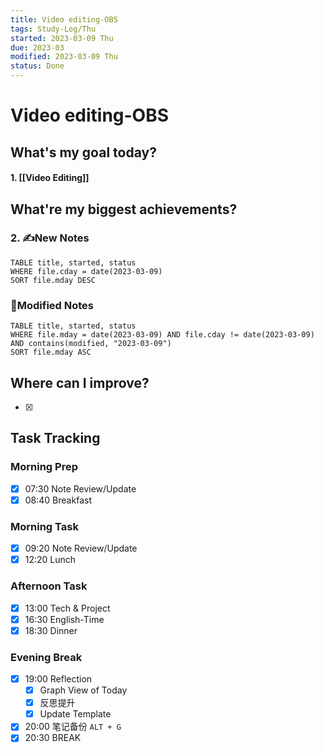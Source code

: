 ```yaml
---
title: Video editing-OBS
tags: Study-Log/Thu
started: 2023-03-09 Thu
due: 2023-03
modified: 2023-03-09 Thu
status: Done
---
```

# Video editing-OBS
## What's my goal today?
#### 1. [[Video Editing]]

## What're my biggest achievements?
### 2. ✍️New Notes

```dataview
TABLE title, started, status
WHERE file.cday = date(2023-03-09)
SORT file.mday DESC
```

### 📝Modified Notes

```dataview
TABLE title, started, status
WHERE file.mday = date(2023-03-09) AND file.cday != date(2023-03-09) AND contains(modified, "2023-03-09")
SORT file.mday ASC
```

## Where can I improve?
- [x] 
## Task Tracking
### Morning Prep
- [x] 07:30 Note Review/Update
- [x] 08:40 Breakfast
### Morning Task
- [x] 09:20 Note Review/Update
- [x] 12:20 Lunch
### Afternoon Task
- [x] 13:00 Tech & Project
- [x] 16:30 English-Time
- [x] 18:30 Dinner
### Evening Break
- [x] 19:00 Reflection
	- [x] Graph View of Today
	- [x] 反思提升
	- [x] Update Template 
- [x] 20:00 笔记备份 `ALT + G`
- [x] 20:30 BREAK